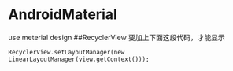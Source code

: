 # AndroidMaterial
use meterial design
##RecyclerView
要加上下面这段代码，才能显示
```
RecyclerView.setLayoutManager(new LinearLayoutManager(view.getContext()));
```
